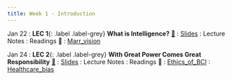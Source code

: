 ```yaml
---
title: Week 1 - Introduction
---
```


Jan 22
: **LEC 1**{: .label .label-grey} **What is Intelligence?** [🎥](https://harvard.hosted.panopto.com/Panopto/Pages/Viewer.aspx?id=38b9d47f-c990-4af5-99ac-b0ff0149afe4)
    : [Slides](https://canvas.harvard.edu/files/19255954/download?download_frd=1)
: Lecture Notes
: Readings 📖
: [Marr_vision](https://canvas.harvard.edu/files/19255943/download?download_frd=1)

Jan 24
: **LEC 2**{: .label .label-grey} **With Great Power Comes Great Responsibility** [🎥](https://harvard.hosted.panopto.com/Panopto/Pages/Viewer.aspx?id=1ba4b40b-8ad8-43da-ab9e-b0ff01522938)
    : [Slides](https://canvas.harvard.edu/files/19273007/download?download_frd=1)
: Lecture Notes
: Readings 📖
: [Ethics_of_BCI](https://canvas.harvard.edu/files/19260283/download?download_frd=1)
: [Healthcare_bias](https://canvas.harvard.edu/files/19260282/download?download_frd=1)
